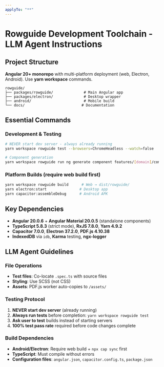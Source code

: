 ```yaml
---
applyTo: "**"
---
```


# Rowguide Development Toolchain - LLM Agent Instructions

## Project Structure
**Angular 20+ monorepo** with multi-platform deployment (web, Electron, Android). Use **yarn workspace** commands.

```
rowguide/
├── packages/rowguide/              # Main Angular app
├── packages/electron/              # Desktop wrapper  
├── android/                        # Mobile build
└── docs/                          # Documentation
```

## Essential Commands

### Development & Testing
```bash
# NEVER start dev server - always already running
yarn workspace rowguide test --browsers=ChromeHeadless --watch=false

# Component generation
yarn workspace rowguide run ng generate component features/[domain]/components/[name]
```

### Platform Builds (require web build first)
```bash
yarn workspace rowguide build      # Web → dist/rowguide/
yarn electron:start               # Desktop app
yarn capacitor:assembleDebug      # Android APK
```

## Key Dependencies
- **Angular 20.0.6** + **Angular Material 20.0.5** (standalone components)
- **TypeScript 5.8.3** (strict mode), **RxJS 7.8.0**, **Yarn 4.9.2**
- **Capacitor 7.0.0**, **Electron 37.2.0**, **PDF.js 4.10.38**
- **IndexedDB** via `idb`, **Karma** testing, **ngx-logger**

## LLM Agent Guidelines

### File Operations
- **Test files**: Co-locate `.spec.ts` with source files
- **Styling**: Use SCSS (not CSS)
- **Assets**: PDF.js worker auto-copies to `/assets/`

### Testing Protocol
1. **NEVER start dev server** (already running)
2. **Always run tests** before completion: `yarn workspace rowguide test`
3. **Ask user to test** builds instead of starting servers
4. **100% test pass rate** required before code changes complete

### Build Dependencies
- **Android/Electron**: Require web build + `npx cap sync` first
- **TypeScript**: Must compile without errors
- **Configuration files**: `angular.json`, `capacitor.config.ts`, `package.json`
